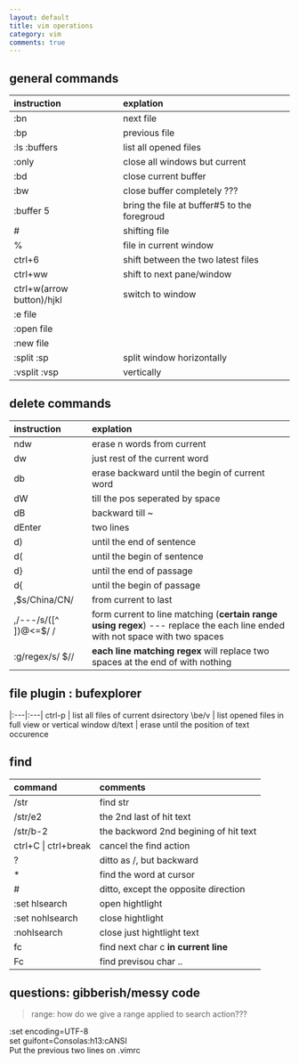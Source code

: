 ```yaml
---
layout: default
title: vim operations
category: vim
comments: true
---
```


## general commands
instruction | explation
:---|:---
:bn | next file
:bp | previous file
:ls :buffers | list all opened files
:only | close all windows but current
:bd | close current buffer
:bw | close buffer completely ???  
:buffer 5 | bring the file at buffer#5 to the foregroud
\# | shifting file  
% | file in current window  
ctrl+6 | shift between the two latest files
ctrl+ww | shift to next pane/window  
ctrl+w(arrow button)/hjkl | switch to window  
:e file |  
:open file |  
:new file |  
:split :sp | split window horizontally
:vsplit :vsp | vertically

## delete commands
instruction | explation
:---|:---
ndw | erase n words from current
dw | just rest of the current word
db | erase backward until the begin of current word
dW | till the pos seperated by space
dB | backward till ~
dEnter | two lines
d) | until the end of sentence
d( | until the begin of sentence
d} | until the end of passage
d{ | until the begin of passage
,$s/China/CN/ | from current to last
,/---/s/\([^ ])\@<=$/  / | form current to line matching (**certain range using regex**) --- replace the each line ended with not space with two spaces
:g/regex/s/  $// | **each line matching regex** will replace two spaces at the end of with nothing


## file plugin : bufexplorer  
|:---|:---|
ctrl-p | list all files of current dsirectory
\\be/v | list opened files in full view or vertical window
d/text | erase until the position of text occurence

## find
| command | comments |
|:---|:---|
| /str | find str |
| /str/e2 | the 2nd last of hit text |
| /str/b-2 | the backword 2nd begining of hit text |
| ctrl+C \| ctrl+break | cancel the find action |
| ? | ditto as /, but backward |
| * | find the word at cursor |
| # | ditto, except the opposite direction |
| :set hlsearch | open hightlight |
| :set nohlsearch | close hightlight |
| :nohlsearch | close just hightlight text |
fc | find next char c **in current line** 
Fc | find previsou char ..

## questions: gibberish/messy code
> range: how do we give a range applied to search action???

:set encoding=UTF-8  
set guifont=Consolas:h13:cANSI  
Put the previous two lines on .vimrc  
